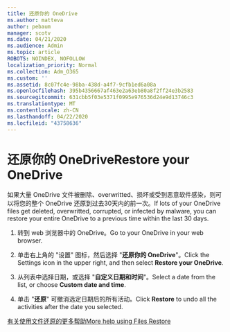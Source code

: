 ```yaml
---
title: 还原你的 OneDrive
ms.author: matteva
author: pebaum
manager: scotv
ms.date: 04/21/2020
ms.audience: Admin
ms.topic: article
ROBOTS: NOINDEX, NOFOLLOW
localization_priority: Normal
ms.collection: Adm_O365
ms.custom: ''
ms.assetid: 8c07fc4e-98ba-438d-a4f7-9cfb1ed6a08a
ms.openlocfilehash: 395b4356667af463e2a63eb80a8f2ff24e3b2583
ms.sourcegitcommit: 631cbb5f03e5371f0995e976536d24e9d13746c3
ms.translationtype: MT
ms.contentlocale: zh-CN
ms.lasthandoff: 04/22/2020
ms.locfileid: "43758636"
---
```

# <a name="restore-your-onedrive"></a><span data-ttu-id="4dbb4-102">还原你的 OneDrive</span><span class="sxs-lookup"><span data-stu-id="4dbb4-102">Restore your OneDrive</span></span>

<span data-ttu-id="4dbb4-103">如果大量 OneDrive 文件被删除、overwritted、损坏或受到恶意软件感染，则可以将您的整个 OneDrive 还原到过去30天内的前一次。</span><span class="sxs-lookup"><span data-stu-id="4dbb4-103">If lots of your OneDrive files get deleted, overwritted, corrupted, or infected by malware, you can restore your entire OneDrive to a previous time within the last 30 days.</span></span>
  
1. <span data-ttu-id="4dbb4-104">转到 web 浏览器中的 OneDrive。</span><span class="sxs-lookup"><span data-stu-id="4dbb4-104">Go to your OneDrive in your web browser.</span></span>
    
2. <span data-ttu-id="4dbb4-105">单击右上角的 "设置" 图标，然后选择 "**还原你的 OneDrive**"。</span><span class="sxs-lookup"><span data-stu-id="4dbb4-105">Click the Settings icon in the upper right, and then select **Restore your OneDrive**.</span></span>
    
3. <span data-ttu-id="4dbb4-106">从列表中选择日期，或选择 "**自定义日期和时间**"。</span><span class="sxs-lookup"><span data-stu-id="4dbb4-106">Select a date from the list, or choose **Custom date and time**.</span></span>
    
4. <span data-ttu-id="4dbb4-107">单击 "**还原**" 可撤消选定日期后的所有活动。</span><span class="sxs-lookup"><span data-stu-id="4dbb4-107">Click **Restore** to undo all the activities after the date you selected.</span></span> 
    
[<span data-ttu-id="4dbb4-108">有关使用文件还原的更多帮助</span><span class="sxs-lookup"><span data-stu-id="4dbb4-108">More help using Files Restore</span></span>](https://go.microsoft.com/fwlink/?linkid=872874)
  


